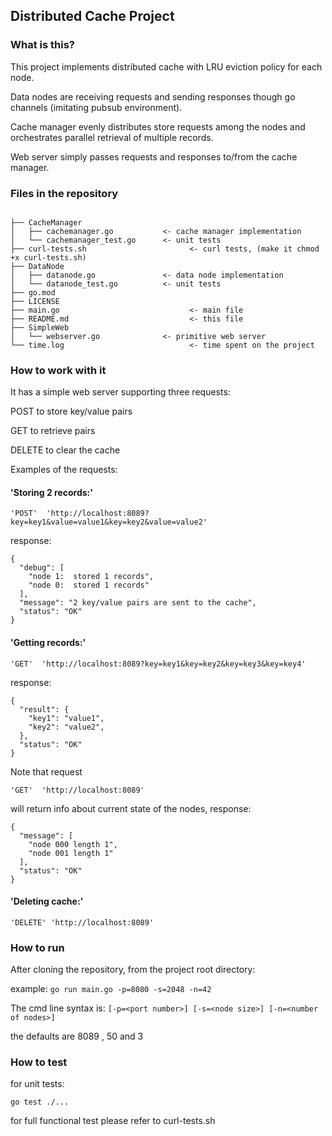 
## Distributed Cache Project


### What is this?

This project implements distributed cache with LRU eviction policy for each node.

Data nodes are receiving requests and sending responses though go channels (imitating pubsub environment).

Cache manager evenly distributes store requests among the nodes and orchestrates parallel retrieval of multiple records.

Web server simply passes requests and responses to/from the cache manager.

### Files in the repository

```

├── CacheManager
│   ├── cachemanager.go           <- cache manager implementation
│   └── cachemanager_test.go      <- unit tests
├── curl-tests.sh                       <- curl tests, (make it chmod +x curl-tests.sh)
├── DataNode
│   ├── datanode.go               <- data node implementation    
│   └── datanode_test.go          <- unit tests  
├── go.mod
├── LICENSE
├── main.go                             <- main file
├── README.md                           <- this file
├── SimpleWeb
│   └── webserver.go              <- primitive web server
└── time.log                            <- time spent on the project 

```



### How to work with it


It has a simple web server supporting three requests:


POST to store key/value pairs

GET to retrieve pairs

DELETE to clear the cache


Examples of the requests:

#### 'Storing 2 records:'
```
'POST'  'http://localhost:8089?key=key1&value=value1&key=key2&value=value2' 
```
response:
```
{
  "debug": [
    "node 1:  stored 1 records",
    "node 0:  stored 1 records"
  ],
  "message": "2 key/value pairs are sent to the cache",
  "status": "OK"
}
```

#### 'Getting records:'
```
'GET'  'http://localhost:8089?key=key1&key=key2&key=key3&key=key4' 
```

response:
```
{
  "result": {
    "key1": "value1",
    "key2": "value2",
  },
  "status": "OK"
}
```

Note that request 
```
'GET'  'http://localhost:8089'
```
will return info about current state of the nodes, response:

```
{
  "message": [
    "node 000 length 1",
    "node 001 length 1"
  ],
  "status": "OK"
}
```

#### 'Deleting cache:'
```
'DELETE' 'http://localhost:8089'
```

### How to run

After cloning the repository, from the project root directory:

example:
`go run main.go -p=8080 -s=2048 -n=42`

The cmd line syntax is:
`[-p=<port number>] [-s=<node size>] [-n=<number of nodes>]`

the defaults are 8089 , 50 and 3

### How to test


for unit tests: 

`go test ./...`

for full functional test please refer to curl-tests.sh


